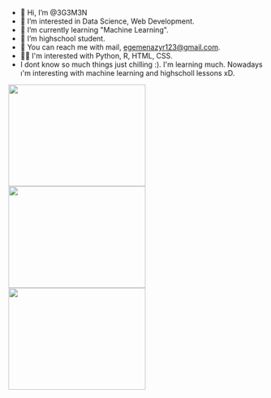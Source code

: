 - 👋 Hi, I’m @3G3M3N
- 👀 I’m interested in Data Science, Web Development.
- 🌱 I’m currently learning "Machine Learning".
- 💞️ I’m highschool student.
- 🧐 You can reach me with mail, egemenazyr123@gmail.com. 
- 👨‍💻 I'm interested with Python, R, HTML, CSS.
- I dont know so much things just chilling :). I'm learning much. Nowadays ı'm interesting with machine learning and highscholl lessons xD.

<img src="https://github.com/3G3M3N/3G3M3N/assets/83331577/fab517a5-1a74-453b-bd36-ede62916dcb9" width="270" height="200"><img src="https://bilginc.com/blog/r-programlama-nedir.jpg" width="270" height="200"><img src="https://github.com/3G3M3N/3G3M3N/assets/83331577/1138908c-faae-4b0f-b5d4-c87fe225efc3" width="270" height="200">


